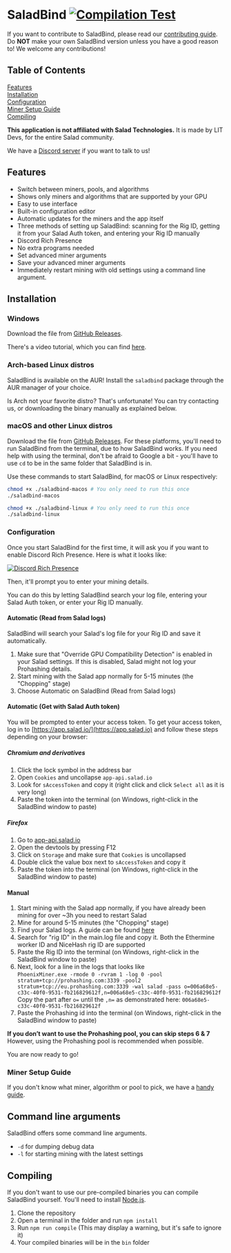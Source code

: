 # SaladBind [![Compilation Test](https://github.com/LITdevs/SaladBind/actions/workflows/compile-test.yml/badge.svg)](https://github.com/LITdevs/SaladBind/actions/workflows/compile-test.yml)

If you want to contribute to SaladBind, please read our [contributing guide](CONTRIBUTING.md). Do **NOT** make your own SaladBind version unless you have a good reason to! We welcome any contributions!

## Table of Contents

[Features](#Features) <br>
[Installation](#Installation) <br>
[Configuration](#Configuration) <br>
[Miner Setup Guide](#Miner-Setup-Guide) <br>
[Compiling](#Compiling)

**This application is not affiliated with Salad Technologies.** It is made by LIT Devs, for the entire Salad community.

We have a [Discord server](https://discord.gg/zpsN7swhfD) if you want to talk to us!

## Features

- Switch between miners, pools, and algorithms
- Shows only miners and algorithms that are supported by your GPU
- Easy to use interface
- Built-in configuration editor
- Automatic updates for the miners and the app itself
- Three methods of setting up SaladBind: scanning for the Rig ID, getting it from your Salad Auth token, and entering your Rig ID manually
- Discord Rich Presence
- No extra programs needed
- Set advanced miner arguments
- Save your advanced miner arguments
- Immediately restart mining with old settings using a command line argument.

## Installation

### Windows

Download the file from [GitHub Releases](https://github.com/LITdevs/SaladBind/releases/latest).

There's a video tutorial, which you can find [here](https://www.youtube.com/watch?v=u_dOOn75_mA).

### Arch-based Linux distros

SaladBind is available on the AUR! Install the `saladbind` package through the AUR manager of your choice.

Is Arch not your favorite distro? That's unfortunate! You can try contacting us, or downloading the binary manually as explained below.

### macOS and other Linux distros

Download the file from [GitHub Releases](https://github.com/LITdevs/SaladBind/releases/latest). For these platforms, you'll need to run SaladBind from the terminal, due to how SaladBind works. If you need help with using the terminal, don't be afraid to Google a bit - you'll have to use `cd` to be in the same folder that SaladBind is in.

Use these commands to start SaladBind, for macOS or Linux respectively:

```bash
chmod +x ./saladbind-macos # You only need to run this once
./saladbind-macos
```

```bash
chmod +x ./saladbind-linux # You only need to run this once
./saladbind-linux
```

### Configuration

Once you start SaladBind for the first time, it will ask you if you want to enable Discord Rich Presence. Here is what it looks like: 

[![Discord Rich Presence](https://theblueburger.github.io/i/F6Jm5hS.png)](https://theblueburger.github.io/i/F6Jm5hS.png)

Then, it'll prompt you to enter your mining details.

You can do this by letting SaladBind search your log file, entering your Salad Auth token, or enter your Rig ID manually.

#### Automatic (Read from Salad logs)

SaladBind will search your Salad's log file for your Rig ID and save it automatically.

1. Make sure that "Override GPU Compatibility Detection" is enabled in your Salad settings. If this is disabled, Salad might not log your Prohashing details.
2. Start mining with the Salad app normally for 5-15 minutes (the "Chopping" stage)
3. Choose Automatic on SaladBind (Read from Salad logs)

#### Automatic (Get with Salad Auth token)

You will be prompted to enter your access token.
To get your access token, log in to [https://app.salad.io/](https://app.salad.io) and follow these steps depending on your browser:

##### Chromium and derivatives

1. Click the lock symbol in the address bar
2. Open `Cookies` and uncollapse `app-api.salad.io`
3. Look for `sAccessToken` and copy it (right click and click `Select all` as it is very long)
4. Paste the token into the terminal (on Windows, right-click in the SaladBind window to paste)

##### Firefox

1. Go to [app-api.salad.io](https://app-api.salad.io)
2. Open the devtools by pressing F12
3. Click on `Storage` and make sure that `Cookies` is uncollapsed
4. Double click the value box next to `sAccessToken` and copy it
5. Paste the token into the terminal (on Windows, right-click in the SaladBind window to paste)

#### Manual

1. Start mining with the Salad app normally, if you have already been mining for over ~3h you need to restart Salad 
2. Mine for around 5-15 minutes (the "Chopping" stage)
3. Find your Salad logs. A guide can be found [here](https://support.salad.com/hc/en-us/articles/360042215512-How-To-Find-Your-Salad-Log-Files)
4. Search for "rig ID" in the main.log file and copy it. Both the Ethermine worker ID and NiceHash rig ID are supported
5. Paste the Rig ID into the terminal (on Windows, right-click in the SaladBind window to paste)
6. Next, look for a line in the logs that looks like <br>`PhoenixMiner.exe -rmode 0 -rvram 1 -log 0 -pool stratum+tcp://prohashing.com:3339 -pool2 stratum+tcp://eu.prohashing.com:3339 -wal salad -pass o=006a68e5-c33c-40f0-9531-fb216829612f,n=006a68e5-c33c-40f0-9531-fb216829612f` <br>
Copy the part after `o=` until the `,n=` as demonstrated here: `006a68e5-c33c-40f0-9531-fb216829612f`
7. Paste the Prohashing id into the terminal (on Windows, right-click in the SaladBind window to paste)

**If you don’t want to use the Prohashing pool, you can skip steps 6 & 7**<br>
However, using the Prohashing pool is recommended when possible.


You are now ready to go!

### Miner Setup Guide

If you don't know what miner, algorithm or pool to pick, we have a [handy guide](MINERS.md).

## Command line arguments

SaladBind offers some command line arguments.

- `-d` for dumping debug data
- `-l` for starting mining with the latest settings

## Compiling

If you don't want to use our pre-compiled binaries you can compile SaladBind yourself. You'll need to install [Node.js](https://nodejs.org/).

1. Clone the repository
2. Open a terminal in the folder and run `npm install`
3. Run `npm run compile` (This may display a warning, but it's safe to ignore it)
4. Your compiled binaries will be in the `bin` folder
